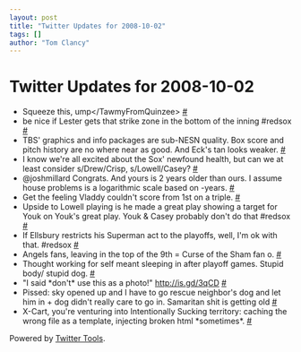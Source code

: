 ```yaml
---
layout: post
title: "Twitter Updates for 2008-10-02"
tags: []
author: "Tom Clancy"
---
```


# Twitter Updates for 2008-10-02

<ul>
	<li>Squeeze this, ump&lt;/TawmyFromQuinzee&gt; <a href="http://twitter.com/tclancy/statuses/942752934">#</a></li>
	<li>be nice if Lester gets that strike zone in the bottom of the inning #redsox <a href="http://twitter.com/tclancy/statuses/942756909">#</a></li>
	<li>TBS' graphics and info packages are sub-NESN quality. Box score and pitch history are no where near as good. And Eck's tan looks weaker. <a href="http://twitter.com/tclancy/statuses/942865067">#</a></li>
	<li>I know we're all excited about the Sox' newfound health, but can we at least consider s/Drew/Crisp, s/Lowell/Casey? <a href="http://twitter.com/tclancy/statuses/942866299">#</a></li>
	<li>@joshmillard Congrats. And yours is 2 years older than ours. I assume house problems is a logarithmic scale based on -years. <a href="http://twitter.com/tclancy/statuses/942878135">#</a></li>
	<li>Get the feeling Vladdy couldn't score from 1st on a triple. <a href="http://twitter.com/tclancy/statuses/942878515">#</a></li>
	<li>Upside to Lowell playing is he made a great play showing a target for Youk on Youk's great play. Youk &amp; Casey probably don't do that #redsox <a href="http://twitter.com/tclancy/statuses/942881459">#</a></li>
	<li>If Ellsbury restricts his Superman act to the playoffs, well, I'm ok with that. #redsox <a href="http://twitter.com/tclancy/statuses/942888518">#</a></li>
	<li>Angels fans, leaving in the top of the 9th = Curse of the Sham fan o. <a href="http://twitter.com/tclancy/statuses/942889611">#</a></li>
	<li>Thought working for self meant sleeping in after playoff games. Stupid body/ stupid dog. <a href="http://twitter.com/tclancy/statuses/943222413">#</a></li>
	<li>"I said *don't* use this as a photo!" <a href="http://is.gd/3qCD" rel="nofollow">http://is.gd/3qCD</a> <a href="http://twitter.com/tclancy/statuses/943335997">#</a></li>
	<li>Pissed: sky opened up and I have to go rescue neighbor's dog and let him in + dog didn't really care to go in. Samaritan shit is getting old <a href="http://twitter.com/tclancy/statuses/943494206">#</a></li>
	<li>X-Cart, you're venturing into Intentionally Sucking territory: caching the wrong file as a template, injecting broken html *sometimes*. <a href="http://twitter.com/tclancy/statuses/943599421">#</a></li>
</ul>
<p>Powered by <a href="http://alexking.org/projects/wordpress">Twitter Tools</a>.</p>
